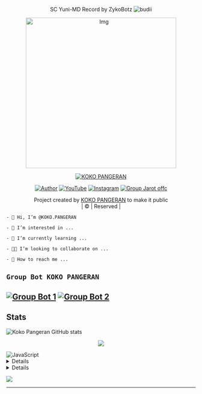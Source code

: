 <p align="center">
SC Yuni-MD Record by ZykoBotz

  <img src="http://readme-typing-svg.herokuapp.com?color=%230B80F7&center=true&vCenter=true&multiline=false&lines=WELCOME;My+name+is+Koko-Pangeran;IKUTIN-SOSIALMEDIA+SAYA!!;JANGAN+LUPA+JOIN+GROUP%2C++Bwang+%3A);jangan+lupa+kasih+start+!" alt="budii">

</p>
<div align="center">
  <p align="center">
<img src="https://telegra.ph/file/b6d6bbf2cd149982922c0.jpg" alt="Img" width="400" height="400"/>
</p>
 <p align="center">
<a href="#"><img title="KOKO PANGERAN" src="https://img.shields.io/badge/KOKO%20PANGERAN-red?colorA=%23ff0000&colorB=%23017e40&style=for-the-badge"></a>
</p>
  <p align="center">
<a href="https://wa.me/6283863727744"><img title="Author" src="https://img.shields.io/badge/Author-KOKO PANGERAN/JulieMwol?color=blue&style=for-the-badge&logo=whatsapp"></a>
<a href="https://youtube.com/channel/UC_nKNU3Htf4Bp_wkhj3pVXQ"><img title="YouTube" src="https://img.shields.io/badge/YouTube-Jarot Offc/JulieMwol?color=blue&style=for-the-badge&logo=Youtube"></a>
<a href="https://instagram.com/kokopangeran_"><img title="Instagram" src="https://img.shields.io/badge/Instagram-Koko Pangeran/JulieMwol?color=blue&style=for-the-badge&logo=Instagram"></a>
<a href="https://chat.whatsapp.com/IqZke0cAG6G3iVsnB9myfL"><img title="Group Jarot offc" src="https://img.shields.io/badge/Group-Jarot Offc/JulieMwol?color=blue&style=for-the-badge&logo=WhatsApp"></a>
</p>
</div>
<p align="center">
Project created by <a href="https://github.com/MendingTuru">KOKO PANGERAN</a> to make it public
    <br>
       | © |
        Reserved |
    <br> 
</p>


```-  Hi, I’m @KOKO.PANGERAN```

```-  I’m interested in ...```

```-  I’m currently learning ...```

```-  I’m looking to collaborate on ...```

```-  How to reach me ...```

## ```Group Bot KOKO PANGERAN```
[![Group Bot 1](https://img.shields.io/badge/Group%20BOT-25D366?style=for-the-badge&logo=whatsapp&logoColor=white)](https://tinyurl.com/2nchxnpa) 
[![Group Bot 2 ](https://img.shields.io/badge/Group%20BOT-25D366?style=for-the-badge&logo=whatsapp&logoColor=white)](https://tinyurl.com/2gptyhqs) 
---------

## Stats

![Koko Pangeran GitHub stats](https://github-readme-stats.vercel.app/api?username=MendingTuru&show_icons=true&theme=radical)

<p align="center"><a href="https://github.com/MendingTuru"><img src="https://github-readme-stats.vercel.app/api/top-langs/?username=KokoPangeran&theme=radical&layout=compact"></a></p>

<img alt="JavaScript" src="https://img.shields.io/badge/javascript%20-%23323330.svg?&style=for-the-badge&logo=javascript&logoColor=%23F7DF1E"/>


<details>

    <summary>&#127942 <b>GitHub Awards</b></summary><br/>

![Github Trophy](https://github-profile-trophy.vercel.app/?username=Alpiii22)

</details>

<details>

    <summary>&#127942 <b>GitHub Activity</b></summary><br/>

![Metrics](https://metrics.lecoq.io/Alpiii22?template=classic&repositories.forks=true&languages=1&languages.colors=github&languages.threshold=0%25&config.timezone=Asia%2Fpasuruan)

</details> 

![](https://visitor-badge.glitch.me/badge?page_id=Jarotr)


---
